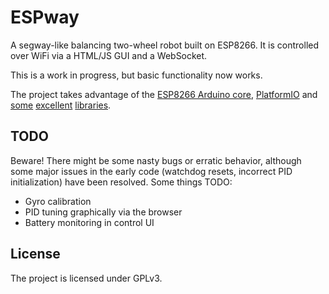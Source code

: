 # ESPway

A segway-like balancing two-wheel robot built on ESP8266. It is controlled over WiFi via a HTML/JS GUI and a WebSocket.

This is a work in progress, but basic functionality now works.

The project takes advantage of the [ESP8266 Arduino core](https://github.com/esp8266/Arduino),
[PlatformIO](http://platformio.org/) and
[some](https://github.com/jrowberg/i2cdevlib/tree/master/Arduino/MPU6050)
[excellent](https://github.com/me-no-dev/ESPAsyncWebServer)
[libraries](https://github.com/Makuna/NeoPixelBus).

## TODO

Beware! There might be some nasty bugs or erratic behavior, although some major issues in the early code (watchdog resets, incorrect PID initialization) have been resolved.
Some things TODO:

* Gyro calibration
* PID tuning graphically via the browser
* Battery monitoring in control UI

## License
The project is licensed under GPLv3.

